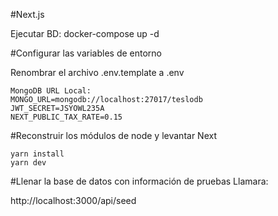 #Next.js 

Ejecutar BD: 
docker-compose up -d

#Configurar las variables de entorno

Renombrar el archivo .env.template a .env

    MongoDB URL Local:
    MONGO_URL=mongodb://localhost:27017/teslodb
    JWT_SECRET=JSYOWL235A 
    NEXT_PUBLIC_TAX_RATE=0.15 

#Reconstruir los módulos de node y levantar Next

    yarn install
    yarn dev


#Llenar la base de datos con información de pruebas
Llamara:

http://localhost:3000/api/seed